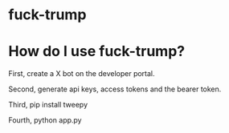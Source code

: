 # fuck-trump
<h1>How do I use fuck-trump?</h1>
<p>First, create a X bot on the developer portal.</p>
<p>Second, generate api keys, access tokens and the bearer token.</p>
<p>Third, pip install tweepy</p>
<p>Fourth, python app.py</p>
